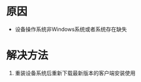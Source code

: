 <!-- TITLE: 故障 140002 不支持该系统 -->
<!-- SUBTITLE: 本错误属于天翼校园客户端错误-->

# 原因

- 设备操作系统非Windows系统或者系统存在缺失

# 解决方法

1. 重装设备系统后重新下载最新版本的客户端安装使用